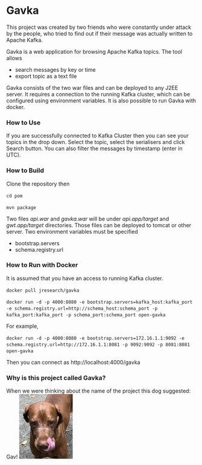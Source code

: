 # Gavka #

This project was created by two friends who were constantly under attack by the people, who tried to find out if their message was actually written to Apache Kafka.

Gavka is a web application for browsing Apache Kafka topics. The tool allows
* search messages by key or time
* export topic as a text file
  
Gavka consists of the two war files and can be deployed to any J2EE server. It requires a connection to the running Kafka cluster, which can be configured using environment variables. It is also possible to run Gavka with docker.

### How to Use ###

If you are successfully connected to Kafka Cluster then you can see your topics in the drop down.  Select the topic, select the serialisers and click Search button. You can also filter the messages by timestamp (enter in UTC).

### How to Build ###

Clone the repository then

`cd pom`

`mvn package`

Two files *api.war* and *gavka.war* will be under _api.app/target_ and _gwt.app/target_ directories. Those files can be deployed to tomcat or other server. Two environment variables must be specified

* bootstrap.servers
* schema.registry.url

### How to Run with Docker ###

It is assumed that you have an access to running Kafka cluster.

`docker pull jresearch/gavka`

`docker run -d -p 4000:8080 -e bootstrap.servers=kafka_host:kafka_port -e schema.registry.url=http://schema_host:schema_port -p kafka_port:kafka_port -p schema_port:schema_port open-gavka`

For example,

`docker run -d -p 4000:8080 -e bootstrap.servers=172.16.1.1:9092 -e schema.registry.url=http://172.16.1.1:8081 -p 9092:9092 -p 8081:8081 open-gavka`

Then you can connect as http://localhost:4000/gavka

### Why is this project called Gavka? ###

When we were thinking about the name of the project this dog suggested: Gav! ![artie](images/artie.JPG)

